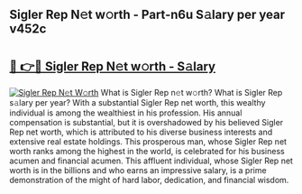## Sigler Rep N𝚎t w𝚘rth - Part-n6u S𝚊lary per year v452c

# <h2><a href="http://gc3p3li.nevu.top/?p=Sigler+Rep">🔗 👉🔴 Sigler Rep N𝚎t w𝚘rth - S𝚊lary</a></h2>

[![Sigler Rep N𝚎t W𝚘rth](https://i.imgur.com/Oavwk0R.jpeg)](http://gc3p3li.nevu.top/?p=Sigler+Rep)
What is Sigler Rep n𝚎t w𝚘rth? What is Sigler Rep s𝚊lary per year?
With a substantial Sigler Rep net worth, this wealthy individual is among the wealthiest in his profession. His annual compensation is substantial, but it is overshadowed by his believed Sigler Rep net worth, which is attributed to his diverse business interests and extensive real estate holdings. This prosperous man, whose Sigler Rep net worth ranks among the highest in the world, is celebrated for his business acumen and financial acumen. This affluent individual, whose Sigler Rep net worth is in the billions and who earns an impressive salary, is a prime demonstration of the might of hard labor, dedication, and financial wisdom.
